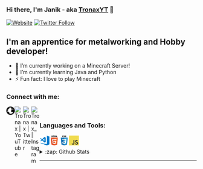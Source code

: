 ### Hi there, I'm Janik - aka [TronaxYT][website] 👋

[![Website](https://img.shields.io/badge/tronax.xyz-up-green?style=for-the-badge)](https://tronax.xyz)
[![Twitter Follow](https://img.shields.io/twitter/follow/Tronax?color=1DA1F2&logo=twitter&style=for-the-badge)](https://twitter.com/intent/follow?original_referer=https%3A%2F%2Fgithub.com%2FTronaxYT&screen_name=TronaxYT)

## I'm an apprentice for metalworking and Hobby developer!

- 🔭 I’m currently working on a Minecraft Server!
- 🌱 I’m currently learning Java and Python
- ⚡ Fun fact: I love to play Minecraft

### Connect with me:

[<img align="left" alt="tronax.xyz" width="22px" src="https://raw.githubusercontent.com/iconic/open-iconic/master/svg/globe.svg" />][website]
[<img align="left" alt="Tronax | YouTube" width="22px" src="https://cdn.jsdelivr.net/npm/simple-icons@v3/icons/youtube.svg" />][youtube]
[<img align="left" alt="Tronax | Twitter" width="22px" src="https://cdn.jsdelivr.net/npm/simple-icons@v3/icons/twitter.svg" />][twitter]
[<img align="left" alt="Tronax_ | Instagram" width="22px" src="https://cdn.jsdelivr.net/npm/simple-icons@v3/icons/instagram.svg" />][instagram]

<br />

### Languages and Tools:

<img align="left" alt="Visual Studio Code" width="26px" src="https://raw.githubusercontent.com/github/explore/80688e429a7d4ef2fca1e82350fe8e3517d3494d/topics/visual-studio-code/visual-studio-code.png" />
<img align="left" alt="HTML5" width="26px" src="https://raw.githubusercontent.com/github/explore/80688e429a7d4ef2fca1e82350fe8e3517d3494d/topics/html/html.png" />
<img align="left" alt="CSS3" width="26px" src="https://raw.githubusercontent.com/github/explore/80688e429a7d4ef2fca1e82350fe8e3517d3494d/topics/css/css.png" />
<img align="left" alt="JavaScript" width="26px" src="https://raw.githubusercontent.com/github/explore/80688e429a7d4ef2fca1e82350fe8e3517d3494d/topics/javascript/javascript.png" />


<br />
<br />

<details>
    <summary>:zap: Github Stats</summary>

  <img align="left" alt="TronaxYT's Github Stats" src="https://github-readme-stats.tronaxyt.vercel.app/api?username=TronaxYT&show_icons=true&hide_border=true" />

</details>

---

[website]: https://tronax.xyz
[twitter]: https://twitter.com/Tronax
[youtube]: https://www.youtube.com/channel/UClY0FV2gGBNO0jHE91vUArg?view_as=subscriber
[instagram]: https://instagram.com/tronax_
[twitch]: https://twitch.tv/tronaxyt